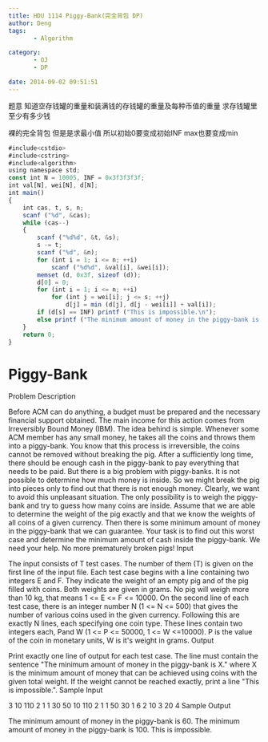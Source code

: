 ```yaml
---
title: HDU 1114 Piggy-Bank(完全背包 DP)
author: Deng
tags: 
       - Algorithm

category: 
       - OJ
       - DP

date: 2014-09-02 09:51:51
---
```

题意 知道空存钱罐的重量和装满钱的存钱罐的重量及每种币值的重量 求存钱罐里至少有多少钱

裸的完全背包 但是是求最小值 所以初始0要变成初始INF max也要变成min

```js 
#include<cstdio>
#include<cstring>
#include<algorithm>
using namespace std;
const int N = 10005, INF = 0x3f3f3f3f;
int val[N], wei[N], d[N];
int main()
{
    int cas, t, s, n;
    scanf ("%d", &cas);
    while (cas--)
    {
        scanf ("%d%d", &t, &s);
        s -= t;
        scanf ("%d", &n);
        for (int i = 1; i <= n; ++i)
            scanf ("%d%d", &val[i], &wei[i]);
        memset (d, 0x3f, sizeof (d));
        d[0] = 0;
        for (int i = 1; i <= n; ++i)
            for (int j = wei[i]; j <= s; ++j)
                d[j] = min (d[j], d[j - wei[i]] + val[i]);
        if (d[s] == INF) printf ("This is impossible.\n");
        else printf ("The minimum amount of money in the piggy-bank is %d.\n", d[s]);
    }
    return 0;
}
```

# Piggy-Bank

Problem Description

Before ACM can do anything, a budget must be prepared and the necessary financial support obtained. The main income for this action comes from Irreversibly Bound Money (IBM). The idea behind is simple. Whenever some ACM member has any small money, he takes all the coins and throws them into a piggy-bank. You know that this process is irreversible, the coins cannot be removed without breaking the pig. After a sufficiently long time, there should be enough cash in the piggy-bank to pay everything that needs to be paid.
But there is a big problem with piggy-banks. It is not possible to determine how much money is inside. So we might break the pig into pieces only to find out that there is not enough money. Clearly, we want to avoid this unpleasant situation. The only possibility is to weigh the piggy-bank and try to guess how many coins are inside. Assume that we are able to determine the weight of the pig exactly and that we know the weights of all coins of a given currency. Then there is some minimum amount of money in the piggy-bank that we can guarantee. Your task is to find out this worst case and determine the minimum amount of cash inside the piggy-bank. We need your help. No more prematurely broken pigs!
Input

The input consists of T test cases. The number of them (T) is given on the first line of the input file. Each test case begins with a line containing two integers E and F. They indicate the weight of an empty pig and of the pig filled with coins. Both weights are given in grams. No pig will weigh more than 10 kg, that means 1 <= E <= F <= 10000. On the second line of each test case, there is an integer number N (1 <= N <= 500) that gives the number of various coins used in the given currency. Following this are exactly N lines, each specifying one coin type. These lines contain two integers each, Pand W (1 <= P <= 50000, 1 <= W <=10000). P is the value of the coin in monetary units, W is it's weight in grams.
Output

Print exactly one line of output for each test case. The line must contain the sentence "The minimum amount of money in the piggy-bank is X." where X is the minimum amount of money that can be achieved using coins with the given total weight. If the weight cannot be reached exactly, print a line "This is impossible.".
Sample Input

3 10 110 2 1 1 30 50 10 110 2 1 1 50 30 1 6 2 10 3 20 4
Sample Output

The minimum amount of money in the piggy-bank is 60. The minimum amount of money in the piggy-bank is 100. This is impossible.